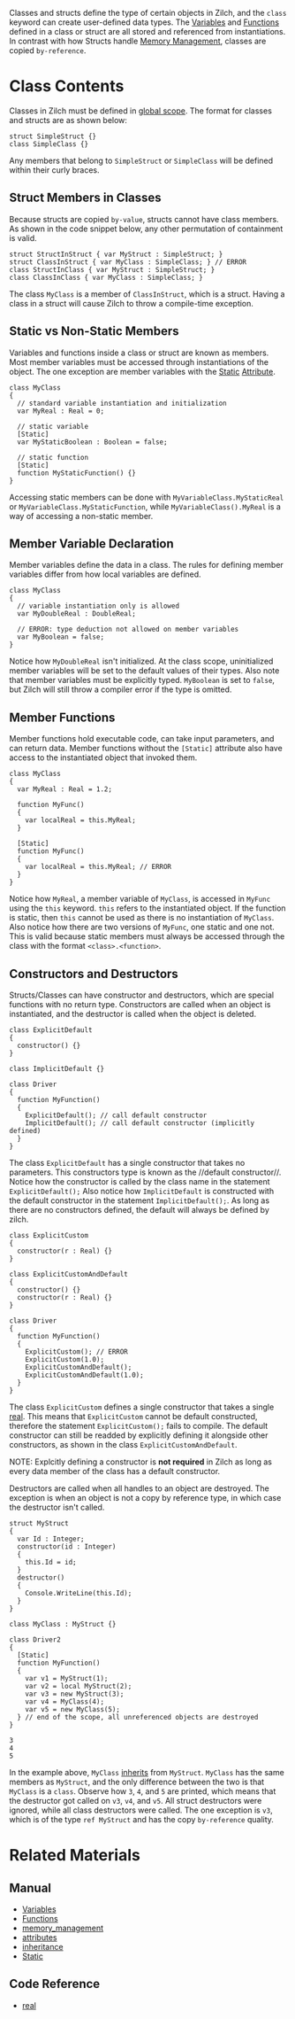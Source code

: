 Classes and structs define the type of certain objects in Zilch, and the `class` keyword can create user-defined data types.  The [Variables](https://github.com/ArendDanielek/ZeroDocsTest/blob/master/zero_editor_documentation/zeromanual/zilch_in_zero/variables_and_data_types.markdown) and [Functions](https://github.com/ArendDanielek/ZeroDocsTest/blob/master/zero_editor_documentation/zeromanual/zilch_in_zero/functions.markdown) defined in a class or struct are all stored and referenced from instantiations.  In contrast with how Structs handle [Memory Management](https://github.com/ArendDanielek/ZeroDocsTest/blob/master/zero_editor_documentation/zeromanual/zilch_in_zero/memory_management.markdown), classes are copied `by-reference`.

 # Class Contents
Classes in Zilch must be defined in [global scope](https://github.com/ArendDanielek/ZeroDocsTest/blob/master/zero_editor_documentation/zeromanual/zilch_in_zero/variables_and_data_types.markdown#global-scope).  The format for classes and structs are as shown below:

```lang=csharp, name=Simple Classes
struct SimpleStruct {}
class SimpleClass {}
```

Any members that belong to `SimpleStruct` or `SimpleClass` will be defined within their curly braces.

 ## Struct Members in Classes
Because structs are copied `by-value`, structs cannot have class members.  As shown in the code snippet below, any other permutation of containment is valid.

```lang=csharp, name=Classes and Structs in Classes and Structs
struct StructInStruct { var MyStruct : SimpleStruct; }
struct ClassInStruct { var MyClass : SimpleClass; } // ERROR
class StructInClass { var MyStruct : SimpleStruct; }
class ClassInClass { var MyClass : SimpleClass; }
```

The class `MyClass` is a member of `ClassInStruct`, which is a struct.  Having a class in a struct will cause Zilch to throw a compile-time exception.

 ## Static vs Non-Static Members
Variables and functions inside a class or struct are known as members. Most member variables must be accessed through instantiations of the object.  The one exception are member variables with the [Static](https://github.com/ArendDanielek/ZeroDocsTest/blob/master/zero_editor_documentation/zeromanual/zilch_in_zero/attributes.markdown#static) [Attribute](https://github.com/ArendDanielek/ZeroDocsTest/blob/master/zero_editor_documentation/zeromanual/zilch_in_zero/attributes.markdown).

```lang=csharp, name=Static Members
class MyClass
{
  // standard variable instantiation and initialization
  var MyReal : Real = 0;
  
  // static variable
  [Static]
  var MyStaticBoolean : Boolean = false;
  
  // static function
  [Static]
  function MyStaticFunction() {}
}
```

Accessing static members can be done with `MyVariableClass.MyStaticReal` or `MyVariableClass.MyStaticFunction`, while `MyVariableClass().MyReal` is a way of accessing a non-static member.

 ## Member Variable Declaration
Member variables define the data in a class.  The rules for defining member variables differ from how local variables are defined.

```lang=csharp, name=Member Variables
class MyClass
{
  // variable instantiation only is allowed
  var MyDoubleReal : DoubleReal;
  
  // ERROR: type deduction not allowed on member variables
  var MyBoolean = false;
}
```
Notice how `MyDoubleReal` isn't initialized.  At the class scope, uninitialized member variables will be set to the default values of their types. Also note that member variables must be explicitly typed.  `MyBoolean` is set to `false`, but Zilch will still throw a compiler error if the type is omitted.

 ## Member Functions
Member functions hold executable code, can take input parameters, and can return data.  Member functions without the `[Static]` attribute  also have access to the instantiated object that invoked them.

```lang=csharp, name=Member Functions
class MyClass
{
  var MyReal : Real = 1.2;
  
  function MyFunc()
  {
    var localReal = this.MyReal;
  }
  
  [Static]
  function MyFunc()
  {
    var localReal = this.MyReal; // ERROR
  }
}
```

Notice how `MyReal`, a member variable of `MyClass`, is accessed in `MyFunc` using the `this` keyword.  `this` refers to the instantiated object.  If the function is static, then `this` cannot be used as there is no instantiation of `MyClass`.  Also notice how there are two versions of `MyFunc`, one static and one not.  This is valid because static members must always be accessed through the class with the format `<class>.<function>`.

 ## Constructors and Destructors
Structs/Classes can have constructor and destructors, which are special functions with no return type.  Constructors are called when an object is instantiated, and the destructor is called when the object is deleted.

```lang=csharp, name=Default Constructor
class ExplicitDefault
{
  constructor() {}
}

class ImplicitDefault {}

class Driver
{
  function MyFunction()
  {
    ExplicitDefault(); // call default constructor
    ImplicitDefault(); // call default constructor (implicitly defined)
  }
}
```
The class `ExplicitDefault` has a single constructor that takes no parameters.  This constructors type is known as the //default constructor//.  Notice how the constructor is called by the class name in the statement `ExplicitDefault();`  Also notice how `ImplicitDefault` is constructed with the default constructor in the statement `ImplicitDefault();`.  As long as there are no constructors defined, the default will always be defined by zilch.

```lang=csharp, name=Custom Constructors
class ExplicitCustom
{
  constructor(r : Real) {}
}

class ExplicitCustomAndDefault
{
  constructor() {}
  constructor(r : Real) {}
}

class Driver
{
  function MyFunction()
  {
    ExplicitCustom(); // ERROR
    ExplicitCustom(1.0);
    ExplicitCustomAndDefault();
    ExplicitCustomAndDefault(1.0);
  }
}
```

The class `ExplicitCustom` defines a single constructor that takes a single [real](https://github.com/ArendDanielek/ZeroDocsTest/blob/master/code_reference/zilch_base_types/real.markdown).  This means that `ExplicitCustom` cannot be default constructed, therefore the statement `ExplicitCustom();` fails to compile.  The default constructor can still be readded by explicitly defining it alongside other constructors, as shown in the class `ExplicitCustomAndDefault`.

NOTE: Explcitly defining a constructor is **not required** in Zilch as long as every data member of the class has a default constructor.

Destructors are called when all handles to an object are destroyed.  The exception is when an object is not a copy by reference type, in which case the destructor isn't called.

```lang=csharp, name=Destructors
struct MyStruct
{
  var Id : Integer;
  constructor(id : Integer)
  {
    this.Id = id;
  }
  destructor()
  {
    Console.WriteLine(this.Id);
  }
}

class MyClass : MyStruct {}

class Driver2
{
  [Static]
  function MyFunction()
  {
    var v1 = MyStruct(1);
    var v2 = local MyStruct(2);
    var v3 = new MyStruct(3);
    var v4 = MyClass(4);
    var v5 = new MyClass(5);
  } // end of the scope, all unreferenced objects are destroyed
}
```
```name=Console window
3
4
5
```

In the example above, `MyClass` [inherits](https://github.com/ArendDanielek/ZeroDocsTest/blob/master/zero_editor_documentation/zeromanual/zilch_in_zero/inheritance.markdown) from `MyStruct`.  `MyClass` has the same members as `MyStruct`, and the only difference between the two is that `MyClass` is a `class`.  Observe how `3`, `4`, and `5` are printed, which means that the destructor got called on `v3`, `v4`, and `v5`.  All struct destructors were ignored, while all class destructors were called.  The one exception is `v3`, which is of the type `ref MyStruct` and has the copy `by-reference` quality.

 # Related Materials
 ## Manual
- [Variables](https://github.com/ArendDanielek/ZeroDocsTest/blob/master/zero_editor_documentation/zeromanual/zilch_in_zero/variables_and_data_types.markdown)
- [Functions](https://github.com/ArendDanielek/ZeroDocsTest/blob/master/zero_editor_documentation/zeromanual/zilch_in_zero/functions.markdown)
- [memory_management](https://github.com/ArendDanielek/ZeroDocsTest/blob/master/zero_editor_documentation/zeromanual/zilch_in_zero/memory_management.markdown)
- [attributes](https://github.com/ArendDanielek/ZeroDocsTest/blob/master/zero_editor_documentation/zeromanual/zilch_in_zero/attributes.markdown)
- [inheritance](https://github.com/ArendDanielek/ZeroDocsTest/blob/master/zero_editor_documentation/zeromanual/zilch_in_zero/inheritance.markdown)
- [Static](https://github.com/ArendDanielek/ZeroDocsTest/blob/master/zero_editor_documentation/zeromanual/zilch_in_zero/attributes.markdown#static)

 ## Code Reference
- [real](https://github.com/ArendDanielek/ZeroDocsTest/blob/master/code_reference/zilch_base_types/real.markdown) 
  
  
  
  
  
  
  

 